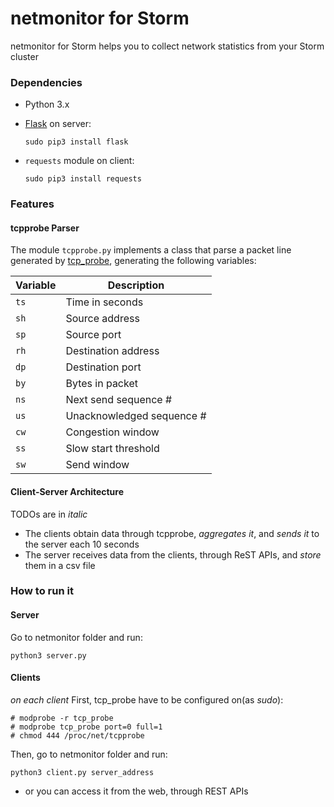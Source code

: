 # netmonitor for Storm

netmonitor for Storm helps you to collect network statistics from your Storm cluster

### Dependencies

* Python 3.x
* [Flask](http://flask.pocoo.org/) on server:
 
     ```
     sudo pip3 install flask
     ```

* `requests` module on client:

     ```
     sudo pip3 install requests
     ```

### Features

#### tcpprobe Parser
The module `tcpprobe.py` implements a class that parse a packet line generated by [tcp_probe](https://wiki.linuxfoundation.org/networking/tcpprobe), generating the following variables:

| Variable | Description |
| --- | --- |
| `ts` | Time in seconds |
| `sh` | Source address |
| `sp` | Source port |
| `rh` | Destination address |
| `dp` | Destination port |
| `by` | Bytes in packet |
| `ns` | Next send sequence # |
| `us` | Unacknowledged sequence # |
| `cw` | Congestion window |
| `ss` | Slow start threshold |
| `sw` | Send window |

#### Client-Server Architecture ####

TODOs are in _italic_

* The clients obtain data through tcpprobe, _aggregates it_, and _sends it_ to the server each 10 seconds
* The server receives data from the clients, through ReST APIs, and _store_ them in a csv file 

### How to run it ###

#### Server ####
Go to netmonitor folder and run:
```
python3 server.py
```
#### Clients ####
_on each client_
First, tcp_probe have to be configured on(as _sudo_):
```
# modprobe -r tcp_probe
# modprobe tcp_probe port=0 full=1
# chmod 444 /proc/net/tcpprobe
```
Then, go to netmonitor folder and run:
```
python3 client.py server_address
```
* or you can access it from the web, through REST APIs